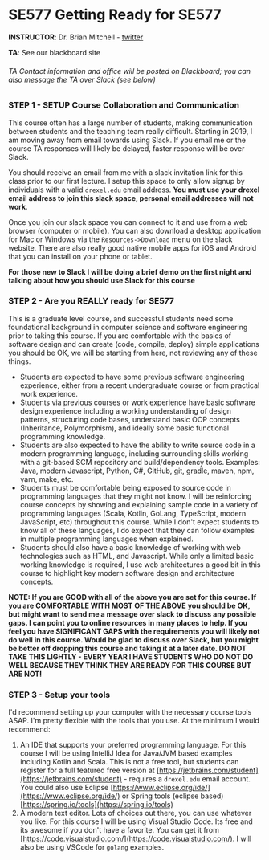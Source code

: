 # SE577 Getting Ready for SE577

**INSTRUCTOR**: Dr. Brian Mitchell - [twitter](https://twitter.com/DrBrianMitchell) 

**TA**: See our blackboard site
###### TA Contact information and office will be posted on Blackboard; you can also message the TA over Slack (see below)


### STEP 1 - SETUP Course Collaboration and Communication
This course often has a large number of students, making communication between students and the teaching team really difficult.  Starting in 2019, I am moving away from email towards using Slack.  If you email me or the course TA responses will likely be delayed, faster response will be over Slack.

You should receive an email from me with a slack invitation link for this class prior to our first lecture. I setup this space to only allow signup by individuals with a valid `drexel.edu` email address.  **You must use your drexel email address to join this slack space, personal email addresses will not work**.  


Once you join our slack space you can connect to it and use from a web browser (computer or mobile).  You can also download a desktop application for Mac or Windows via the `Resources->Download` menu on the slack website.  There are also really good native mobile apps for iOS and Android that you can install on your phone or tablet.

**For those new to Slack I will be doing a brief demo on the first night and talking about how you should use Slack for this course**



### STEP 2 - Are you REALLY ready for SE577
This is a graduate level course, and successful students need some foundational background in computer science and software engineering prior to taking this course.  If you are comfortable with the basics of software design and can create (code, compile, deploy) simple applications you should be OK, we will be starting from here, not reviewing any of these things.

* Students are expected to have some previous software engineering experience, either from a recent undergraduate course or from practical work experience. 
* Students via previous courses or work experience have basic software design experience including a working understanding of design patterns, structuring code bases, understand basic OOP concepts (Inheritance, Polymorphism), and ideally some basic functional programming knowledge. 
* Students are also expected to have the ability to write source code in a modern programming language, including surrounding skills working with a git-based SCM repository and build/dependency tools. Examples:  Java, modern Javascript, Python, C#, GitHub, git, gradle, maven, npm, yarn, make, etc.
* Students must be comfortable being exposed to source code in programming languages that they might not know.  I will be reinforcing course concepts by showing and explaining sample code in a variety of programming languages (Scala, Kotlin, GoLang, TypeScript, modern JavaScript, etc) throughout this course.  While I don't expect students to know all of these languages, I do expect that they can follow examples in multiple programming languages when explained. 
* Students should also have a basic  knowledge of working with web technologies such as HTML, and Javascript. While only a limited basic working knowledge is required, I use web architectures a good bit in this course to highlight key modern software design and architecture concepts.

**NOTE:  If you are GOOD with all of the above you are set for this course. If you are COMFORTABLE WITH MOST OF THE ABOVE you should be OK, but might want to send me a message over slack to discuss any possible gaps.  I can point you to online resources in many places to help.  If you feel you have SIGNIFICANT GAPS with the requirements you will likely not do well in this course.  Would be glad to discuss over Slack, but you might be better off dropping this course and taking it at a later date. DO NOT TAKE THIS LIGHTLY - EVERY YEAR I HAVE STUDENTS WHO DO NOT DO WELL BECAUSE THEY THINK THEY ARE READY FOR THIS COURSE BUT ARE NOT!**

### STEP 3 - Setup your tools
I'd recommend setting up your computer with the necessary course tools ASAP.  I'm pretty flexible with the tools that you use.  At the minimum I would recommend:

1. An IDE that supports your preferred programming language.  For this course I will be using IntelliJ Idea for Java/JVM based examples including Kotlin and Scala.  This is not a free tool, but students can register for a full featured free version at [https://jetbrains.com/student](https://jetbrains.com/student) - requires a `drexel.edu` email account.  You could also use Eclipse [https://www.eclipse.org/ide/](https://www.eclipse.org/ide/) or Spring tools (eclipse based) [https://spring.io/tools](https://spring.io/tools)
2. A modern text editor.  Lots of choices out there, you can use whatever you like. For this course I will be using Visual Studio Code.  Its free and its awesome if you don't have a favorite. You can get it from [https://code.visualstudio.com/](https://code.visualstudio.com/).  I will also be using VSCode for `golang` examples.
